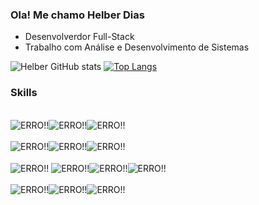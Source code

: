 ### Ola! Me chamo Helber Dias

- Desenvolverdor Full-Stack
- Trabalho com Análise e Desenvolvimento de Sistemas

![Helber GitHub stats](https://github-readme-stats.vercel.app/api?username=HelberDiasDev&show_icons=true&theme=dark)
[![Top Langs](https://github-readme-stats.vercel.app/api/top-langs/?username=HelberDiasDev&layout=compact&lang_count=16&theme=dark)](https://github.com/HelberDiasDEV/HelberDiasDev/)

### Skills
<div style="display: incline_block"><br/>
    <img align="center" alt="ERRO!!" src="https://img.shields.io/badge/HTML5-E34F26?style=for-the-badge&logo=html5&logoColor=white"/><img align="center" alt="ERRO!!" src="https://img.shields.io/badge/CSS3-1572B6?style=for-the-badge&logo=css3&logoColor=white"/><img align="center" alt="ERRO!!" src="https://img.shields.io/badge/JavaScript-F7DF1E?style=for-the-badge&logo=javascript&logoColor=black"/>
</div>
<div style="display: incline_block"><br/>
   <img align="center" alt="ERRO!!" src="https://img.shields.io/badge/C-00599C?style=for-the-badge&logo=c&logoColor=white"/><img align="center" alt="ERRO!!" src="https://img.shields.io/badge/Java-ED8B00?style=for-the-badge&logo=openjdk&logoColor=white"/><img align="center" alt="ERRO!!" src="https://img.shields.io/badge/Python-14354C?style=for-the-badge&logo=python&logoColor=white"/>
</div>
<div style="display: incline_block"><br/>
    <img align="center" alt="ERRO!!" src=https://img.shields.io/badge/Angular-DD0031?style=for-the-badge&logo=angular&logoColor=white/>
    <img align="center" alt="ERRO!!" src="https://img.shields.io/badge/Bootstrap-563D7C?style=for-the-badge&logo=bootstrap&logoColor=white"/><img align="center" alt="ERRO!!" src=https://img.shields.io/badge/React_Native-20232A?style=for-the-badge&logo=react&logoColor=61DAFB/><img align="center" alt="ERRO!!" src=https://img.shields.io/badge/Node.js-43853D?style=for-the-badge&logo=node.js&logoColor=white/>
    <div style="display: incline_block"><br/>
   <img align="center" alt="ERRO!!" src="https://img.shields.io/badge/PostgreSQL-316192?style=for-the-badge&logo=postgresql&logoColor=white"/><img align="center" alt="ERRO!!" src="https://img.shields.io/badge/SQLite-07405E?style=for-the-badge&logo=sqlite&logoColor=white"/><img align="center" alt="ERRO!!" src="https://img.shields.io/badge/MySQL-00000F?style=for-the-badge&logo=mysql&logoColor=white"/>
</div>
</div>
